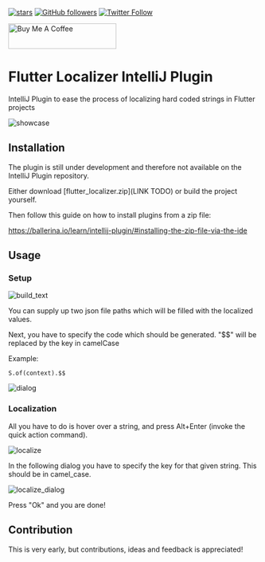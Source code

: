 [![stars](https://img.shields.io/github/stars/Norbert515/flutter_localizer)](https://github.com/Norbert515/flutter_localizer/stargazers)
[![GitHub followers](https://img.shields.io/github/followers/norbert515.svg?style=social&label=Follow)](https://github.com/Norbert515)
[![Twitter Follow](https://img.shields.io/twitter/follow/norbertkozsir.svg?style=social&label=Follow)](https://twitter.com/norbertkozsir)

<a href="https://www.buymeacoffee.com/norbertkozsir" target="_blank"><img src="https://cdn.buymeacoffee.com/buttons/default-orange.png" alt="Buy Me A Coffee" style="height: 51px !important;width: 217px !important;" ></a>

# Flutter Localizer IntelliJ Plugin

IntelliJ Plugin to ease the process of localizing hard coded strings in Flutter projects

![showcase](https://raw.githubusercontent.com/Norbert515/flutter_localizer/master/github_res/showcase.gif?token=ADKSIVCVALSIN3RV365QC7S6XPYQO)


## Installation

The plugin is still under development and therefore not available on the IntelliJ Plugin repository.

Either download [flutter_localizer.zip](LINK TODO) or build the project yourself.

Then follow this guide on how to install plugins from a zip file:

https://ballerina.io/learn/intellij-plugin/#installing-the-zip-file-via-the-ide


## Usage

### Setup

![build_text](https://raw.githubusercontent.com/Norbert515/flutter_localizer/master/github_res/toolbar_setting.png?token=ADKSIVHICCROINMROIVJDXC6XPQMA)

You can supply up two json file paths which will be filled with the localized values.

Next, you have to specify the code which should be generated. "$$" will be replaced by the key
in camelCase

Example:
```
S.of(context).$$
```

![dialog](https://raw.githubusercontent.com/Norbert515/flutter_localizer/master/github_res/dialog.png?token=ADKSIVFMP4NDGIIY267GYU26XPSI6)

### Localization

All you have to do is hover over a string, and press Alt+Enter (invoke the quick action command).

![localize](https://raw.githubusercontent.com/Norbert515/flutter_localizer/master/github_res/localize.png?token=ADKSIVE73XAJUBYHJUFNG6S6XPSHC)

In the following dialog you have to specify the key for that given string. This should be in camel_case.

![localize_dialog](https://raw.githubusercontent.com/Norbert515/flutter_localizer/master/github_res/localize_dialog.png?token=ADKSIVEO5LVP7YQNZQH2GRC6XPUXE)

Press "Ok" and you are done!


## Contribution

This is very early, but contributions, ideas and feedback is appreciated!







